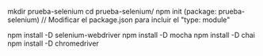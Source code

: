 
mkdir prueba-selenium
cd prueba-selenium/
npm init (package: prueba-selenium)
// Modificar el package.json para incluir el "type: module"

npm install -D selenium-webdriver
npm install -D mocha
npm install -D chai
npm install -D chromedriver